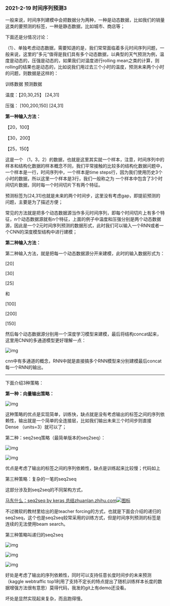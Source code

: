 ### 2021-2-19  时间序列预测3 

一般来说，时间序列建模中会把数据分为两种，一种是动态数据，比如我们的销量这类的要预测的标签，一种是静态数据，比如城市、商店等；

下面还是分情况讨论：

（1）、单独考虑动态数据，需要知道的是，我们常常面临着多元时间序列问题，一般来说，这里的”多元“值得是我们具有多个动态数据，以典型的天气预测为例，温度是动态的，压强是动态的，如果我们对温度进行rolling mean之类的计算，则rolling的结果也是动态的，比如说我们用过去三个小时的温度，预测未来两个小时的问题，则数据是这样的：

训练数据 预测数据

温度：【20,30,25】 [24,31]

压强： [100,200,150] [24,31]

**第一种输入方法：**

【20，100】

【30，200】

【25，150】

这是一个 （1，3，2）的数据，也就是这里其实就一个样本，注意，时间序列中的样本和结构化数据的样本概念不同，我们平常接触的比较多的结构化数据问题中，一个样本是一行，时间序列中，一个样本是time steps行，因为我们使用历史3个小时的数据，所以这里一个样本是3行，我们一般称之为 一个样本中包含了3个时间切片数据，同时每一个时间切片下有两个特征。

预测标签为[24,31]也就是未来的两个时间步，这里没有考虑gap，即提前预测的问题，主要是为了描述方便；

常见的方法就是把多个动态数据源当作多元时间序列，即每个时间切片上有多个特征，n个动态数据源就有n个特征，上面的例子中温度和压强分别是两个动态数据源，因此是一个2元时间序列预测的数据形式，此时我们可以输入一个RNN或者一个CNN的深度模型结构中进行建模；

**第二种输入方法：**

第二种输入方法，就是把每一个动态数据源分开来建模，此时的输入数据形式为：

[20]

[30]

[25]

和

[100]

[200]

[150]

然后每个动态数据源分别用一个深度学习模型来建模，最后将结构concat起来，这里用CNN的多通道模型更好理解一点：

![img](https://pic4.zhimg.com/80/v2-9c7fb8ff9718759e0baa527bb6211d9b_720w.jpg)

cnn中有多通道的概念，RNN中就是直接搞多个RNN模型来分别建模最后concat每一个RNN的输出。

------

下面介绍3种策略：

**第一种：向量输出策略：**

![img](https://pic4.zhimg.com/80/v2-a27bdf52de4f8ba36e61b79824ac285b_720w.jpg)

这种策略的优点是实现简单，训练快，缺点就是没有考虑输出的标签之间的序列依赖性，输出就是一个简单的全连接层，比如我们输出未来三个时间步则直接Dense （units=3）就可以了；

第二种：seq2seq策略（最简单版本的seq2seq）：

![img](https://pic1.zhimg.com/80/v2-b26619d26c363f130306368121d3fdc0_720w.jpg)

![img](https://pic1.zhimg.com/80/v2-8b73bee460952aa2b5f77976247eb48c_720w.jpg)

优点是考虑了输出的标签之间的序列依赖性，缺点是训练起来比较慢；代码如上

第三种策略：复杂的一笔的seq2seq

这部分涉及到seq2seq的不同架构方式，

[马东什么：seq2seq by keras 总结zhuanlan.zhihu.com![图标](https://zhstatic.zhihu.com/assets/zhihu/editor/zhihu-card-default.svg)](https://zhuanlan.zhihu.com/p/124583685)

不过微软的教材里给出的是teacher forcing的方式，也就是下面会介绍的递归的seq2seq，这个也是seq2seq较常采用的训练方式，但是时间序列预测的标签是连续的无法使用beam search。

第三种策略叫递归的seq2seq

![img](https://pic2.zhimg.com/80/v2-d6b98659a2b2ae972d03c4c49e1c7d31_720w.jpg)

![img](https://pic2.zhimg.com/80/v2-bb8d29e10f07dbd04f12eb28674cff99_720w.jpg)

![img](https://pic2.zhimg.com/80/v2-0cc4e5f5215380f483f74d2a25fdb38d_720w.jpg)

好处是考虑了输出的序列依赖性，同时可以支持任意长度时间步的未来预测（kaggle webtraffic top1利用了支持不定长的特点提出了随机训练样本长度的数据增强方法很有意思）莫得代码，我发的git上有demo还没看。

坏处是显然实现起来复杂，而且跑得慢。

